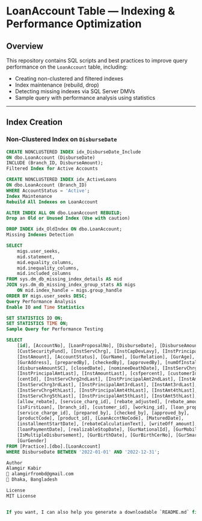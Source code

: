 # LoanAccount Table — Indexing & Performance Optimization

## Overview

This repository contains SQL scripts and best practices to improve query performance on the `LoanAccount` table, including:

- Creating non-clustered and filtered indexes  
- Index maintenance (rebuild, drop)  
- Detecting missing indexes via SQL Server DMVs  
- Sample query with performance analysis using statistics  

---

## Index Creation

### Non-Clustered Index on `DisburseDate`

```sql
CREATE NONCLUSTERED INDEX idx_DisburseDate_Include
ON dbo.LoanAccount (DisburseDate)
INCLUDE (Branch_ID, DisburseAmount);
Filtered Index for Active Accounts

CREATE NONCLUSTERED INDEX idx_ActiveLoans
ON dbo.LoanAccount (Branch_ID)
WHERE AccountStatus = 'Active';
Index Maintenance
Rebuild All Indexes on LoanAccount

ALTER INDEX ALL ON dbo.LoanAccount REBUILD;
Drop an Old or Unused Index (Use with caution)

DROP INDEX idx_OldIndex ON dbo.LoanAccount;
Missing Indexes Detection

SELECT
    migs.user_seeks,
    mid.statement,
    mid.equality_columns,
    mid.inequality_columns,
    mid.included_columns
FROM sys.dm_db_missing_index_details AS mid
JOIN sys.dm_db_missing_index_group_stats AS migs
    ON mid.index_handle = migs.group_handle
ORDER BY migs.user_seeks DESC;
Query Performance Analysis
Enable IO and Time Statistics

SET STATISTICS IO ON;
SET STATISTICS TIME ON;
Sample Query for Performance Testing

SELECT  
    [id], [AccountNo], [LoanProposalNo], [DisburseDate], [DisburseAmount],
    [CustSecurityFund], [InstServChrg], [InstCapDevLavy], [InstPrincipalAmt],
    [InstAmount], [AccountStatus], [GurName], [GurRelation], [GurAge],
    [GurAddress], [preparedBy], [checkedBy], [approvedBy], [numOfInstallment],
    [disburseAmountSC], [closedDate], [nomineeDeathDate], [InstServChrgLast],
    [InstPrincipalAmtLast], [InstAmountLast], [csfpercent], [customerId],
    [centId], [InstServChrg2ndLast], [InstPrincipalAmt2ndLast], [InstAmt2ndLast],
    [InstServChrg3rdLast], [InstPrincipalAmt3rdLast], [InstAmt3rdLast],
    [InstServChrg4thLast], [InstPrincipalAmt4thLast], [InstAmt4thLast],
    [InstServChrg5thLast], [InstPrincipalAmt5thLast], [InstAmt5thLast],
    [allow_rebate], [service_charg_id], [rebate_adjusted], [rebate_amount],
    [isFirstLoan], [branch_id], [customer_id], [working_id], [loan_proposal_id],
    [service_charge_id], [prepared_by], [checked_by], [approved_by],
    [productCode], [product_id], [LoanAccntNoCode], [MaturedDate],
    [installmentStartDate], [rebateCalculationText], [writeOff_amount],
    [loanPaymentDate], [realizableStopDate], [GurNationalId], [GurMobileNo],
    [IsMultipleDisbursement], [GurBirthDate], [GurBirthCerNo], [GurSmartId],
    [GurGender]
FROM [Practice].[dbo].[LoanAccount]
WHERE DisburseDate BETWEEN '2022-01-01' AND '2022-12-31';

Author
Alamgir Kabir
📧 alamgirfrombd@gmail.com
📍 Dhaka, Bangladesh

License
MIT License


If you want, I can also help you generate a downloadable `README.md` file for you. Just let me know!
